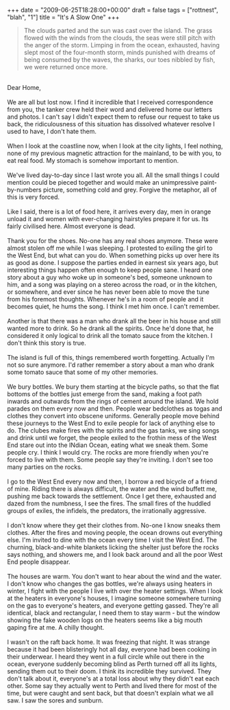 +++
date = "2009-06-25T18:28:00+00:00"
draft = false
tags = ["rottnest", "blah", "1"]
title = "It's A Slow One"
+++
<blockquote>The clouds parted and the sun was cast over the island. The grass flowed with the winds from the clouds, the seas were still pitch with the anger of the storm. Limping in from the ocean, exhausted, having slept most of the four-month storm, minds punished with dreams of being consumed by the waves, the sharks, our toes nibbled by fish, we were returned once more.</blockquote><br/>Dear Home,<br/><br/>We are all but lost now. I find it incredible that I received correspondence from you, the tanker crew held their word and delivered home our letters and photos. I can't say I didn't expect them to refuse our request to take us back, the ridiculousness of this situation has dissolved whatever resolve I used to have, I don't hate them.<br/><br/>When I look at the coastline now, when I look at the city lights, I feel nothing, none of my previous magnetic attraction for the mainland, to be with you, to eat real food. My stomach is somehow important to mention.<br/><br/>We've lived day-to-day since I last wrote you all. All the small things I could mention could be pieced together and would make an unimpressive paint-by-numbers picture, something cold and grey. Forgive the metaphor, all of this is very forced.<br/><br/>Like I said, there is a lot of food here, it arrives every day, men in orange unload it and women with ever-changing hairstyles prepare it for us. Its fairly civilised here. Almost everyone is dead.<br/><br/>Thank you for the shoes. No-one has any real shoes anymore. These were almost stolen off me while I was sleeping. I protested to exiling the girl to the West End, but what can you do. When something picks up over here its as good as done. I suppose the parties ended in earnest six years ago, but interesting things happen often enough to keep people sane. I heard one story about a guy who woke up in someone's bed, someone unknown to him, and a song was playing on a stereo across the road, or in the kitchen, or somewhere, and ever since he has never been able to move the tune from his foremost thoughts. Whenever he's in a room of people and it becomes quiet, he hums the song. I think I met him once. I can't remember.<br/><br/>Another is that there was a man who drank all the beer in his house and still wanted more to drink. So he drank all the spirits. Once he'd done that, he considered it only logical to drink all the tomato sauce from the kitchen. I don't think this story is true.<br/><br/>The island is full of this, things remembered worth forgetting. Actually I'm not so sure anymore. I'd rather remember a story about a man who drank some tomato sauce that some of my other memories.<br/><br/>We bury bottles. We bury them starting at the bicycle paths, so that the flat bottoms of the bottles just emerge from the sand, making a foot path inwards and outwards from the rings of cement around the island. We hold parades on them every now and then. People wear bedclothes as togas and clothes they convert into obscene uniforms. Generally people move behind these journeys to the West End to exile people for lack of anything else to do. The clubes make fires with the spirits and the gas tanks, we sing songs and drink until we forget, the people exiled to the frothin mess of the West End stare out into the INdian Ocean, eating what we sneak them. Some people cry. I think I would cry. The rocks are more friendly when you're forced to live with them. Some people say they're inviting. I don't see too many parties on the rocks.<br/><br/>I go to the West End every now and then, I borrow a red bicycle of a friend of mine. Riding there is always difficult, the water and the wind buffett me, pushing me back towards the settlement. Once I get there, exhausted and dazed from the numbness, I see the fires. The small fires of the huddled groups of exiles, the infidels, the predators, the irrationally aggressive.<br/><br/>I don't know where they get their clothes from. No-one I know sneaks them clothes. After the fires and moving people, the ocean drowns out everything else. I'm invited to dine with the ocean every time I visit the West End. The churning, black-and-white blankets licking the shelter just before the rocks says nothing, and showers me, and I look back around and all the poor West End people disappear.<br/><br/>The houses are warm. You don't want to hear about the wind and the water. I don't know who changes the gas bottles, we're always using heaters in winter, I fight with the people I live with over the heater settings. When I look at the heaters in everyone's houses, I imagine someone somewhere turning on the gas to everyone's heaters, and everyone getting gassed. They're all identical, black and rectangular, I need them to stay warm - but the window showing the fake wooden logs on the heaters seems like a big mouth gaping fire at me. A chilly thought.<br/><br/>I wasn't on the raft back home. It was freezing that night. It was strange because it had been blisteringly hot all day, everyone had been cooking in their underwear. I heard they went in a full circle while out there in the ocean, everyone suddenly becoming blind as Perth turned off all its lights, sending them out to their doom. I think its incredible they survived. They don't talk about it, everyone's at a total loss about why they didn't eat each other. Some say they actually went to Perth and lived there for most of the time, but were caught and sent back, but that doesn't explain what we all saw. I saw the sores and sunburn.<div class="blogger-post-footer"><img width='1' height='1' src='https://blogger.googleusercontent.com/tracker/5693059957647979680-5793507700587478199?l=cosmiccowbell.blogspot.com' alt='' /></div>